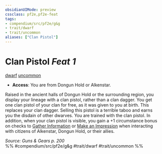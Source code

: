 ```yaml
---
obsidianUIMode: preview
cssclass: pf2e,pf2e-feat
tags:
- compendium/src/pf2e/g&g
- trait/dwarf
- trait/uncommon
aliases: ["Clan Pistol"]
---
```

# Clan Pistol  *Feat 1*  
[dwarf](../../Rules/traits/dwarf.md)  [uncommon](../../Rules/traits/uncommon.md)  

- **Access**: You are from Dongun Hold or Alkenstar.

Raised in the ancient halls of Dongun Hold or the surrounding region, you display your lineage with a clan pistol, rather than a clan dagger. You get one clan pistol of your clan for free, as it was given to you at birth. This replaces your clan dagger. Selling this pistol is a terrible taboo and earns you the disdain of other dwarves. You are trained with the clan pistol. In addition, when your clan pistol is visible, you gain a +1 circumstance bonus on checks to [Gather Information](../../Rules/actions/gather-information.md) or [Make an Impression](../../Rules/actions/make-an-impression.md) when interacting with citizens of Alkenstar, Dongun Hold, or their allies.

*Source: Guns & Gears p. 200*  
%% #compendium/src/pf2e/g&g #trait/dwarf #trait/uncommon %%